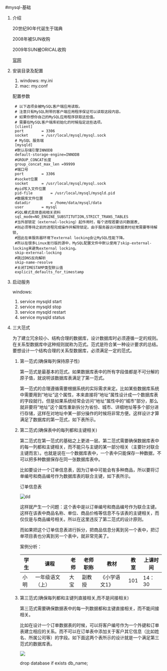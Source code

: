 #mysql-基础
1. 介绍

	20世纪90年代诞生于瑞典

	2008年被SUN收购
	
	2009年SUN被ORICAL收购
	
	[官网](http://dev.mysql.com/downloads/installer/)

2. 安装目录及配置

	1. windows: my.ini
	2. mac: my.conf

	配置参数
		
		# 以下选项会被MySQL客户端应用读取。  
		# 注意只有MySQL附带的客户端应用程序保证可以读取这段内容。  
		# 如果你想你自己的MySQL应用程序获取这些值。  
		# 需要在MySQL客户端库初始化的时候指定这些选项。
		[client]
		port        = 3306
		socket      = /usr/local/mysql/mysql.sock
		# MySQL 服务端
		[mysqld]
		#默认存储引擎INNODB
		default-storage-engine=INNODB
		#GROUP_CONCAT长度
		group_concat_max_len =99999
		#端口号
		port        = 3306
		#socket位置
		socket      = /usr/local/mysql/mysql.sock 
		#pid写入文件位置
		pid-file        = /usr/local/mysql/mysqld.pid
		#数据库文件位置
		datadir         = /home/data/mysql/data
		user        = mysql
		#SQL模式具体查阅相关资料
		sql_mode=NO_ENGINE_SUBSTITUTION,STRICT_TRANS_TABLES
		#当外部锁定（external-locking）起作用时，每个进程若要访问数据表,
		#则必须等待之前的进程完成操作并解除锁定。由于服务器访问数据表时经常需要等待解锁,
		#因此在单服务器环境下external locking会让MySQL性能下降。
		#所以在很多Linux发行版的源中，MySQL配置文件中默认使用了skip-external-locking来避免external locking。
		skip-external-locking
		#跳过DNS反向解析
		skip-name-resolve
		#关闭TIMESTAMP类型默认值
		explicit_defaults_for_timestamp
3. 启动服务

	windows:
	
	1. service mysqld start
	2. service mysqld stop
	3. service mysqld restart
	4. service mysqld status
	
4. 三大范式

	为了建立冗余较小、结构合理的数据库，设计数据库时必须遵循一定的规则。在关系型数据库中这种规则就称为范式。范式是符合某一种设计要求的总结。要想设计一个结构合理的关系型数据库，必须满足一定的范式。
	
	1. 第一范式(确保每列保持原子性)

		第一范式是最基本的范式。如果数据库表中的所有字段值都是不可分解的原子值，就说明该数据库表满足了第一范式。
		
		第一范式的合理遵循需要根据系统的实际需求来定。比如某些数据库系统中需要用到“地址”这个属性，本来直接将“地址”属性设计成一个数据库表的字段就行。但是如果系统经常会访问“地址”属性中的“城市”部分，那么就非要将“地址”这个属性重新拆分为省份、城市、详细地址等多个部分进行存储，这样在对地址中某一部分操作的时候将非常方便。这样设计才算满足了数据库的第一范式，如下表所示。
	
	2. 第二范式(确保表中的每列都和主键相关)

		第二范式在第一范式的基础之上更进一层。第二范式需要确保数据库表中的每一列都和主键相关，而不能只与主键的某一部分相关（主要针对联合主键而言）。也就是说在一个数据库表中，一个表中只能保存一种数据，不可以把多种数据保存在同一张数据库表中。
		
		比如要设计一个订单信息表，因为订单中可能会有多种商品，所以要将订单编号和商品编号作为数据库表的联合主键，如下表所示。
		
		订单信息表

		![dd](https://pic002.cnblogs.com/images/2012/270324/2012040114063976.png)
		
		这样就产生一个问题：这个表中是以订单编号和商品编号作为联合主键。这样在该表中商品名称、单位、商品价格等信息不与该表的主键相关，而仅仅是与商品编号相关。所以在这里违反了第二范式的设计原则。

		而如果把这个订单信息表进行拆分，把商品信息分离到另一个表中，把订单项目表也分离到另一个表中，就非常完美了。
		
		案例分析：
		
		学生| 课程| 老师| 老师职称| 教材| 教室| 上课时间| 
		---|---|---|---|---|---|---|
		小明| 一年级语文（上）| 大宝| 副教授| 《小学语文1》| 101| 14：30| 

	3. 第三范式(确保每列都和主键列直接相关,而不是间接相关)

		第三范式需要确保数据表中的每一列数据都和主键直接相关，而不能间接相关。
		
		比如在设计一个订单数据表的时候，可以将客户编号作为一个外键和订单表建立相应的关系。而不可以在订单表中添加关于客户其它信息（比如姓名、所属公司等）的字段。如下面这两个表所示的设计就是一个满足第三范式的数据库表。
		
		![](https://pic002.cnblogs.com/images/2012/270324/2012040114105477.png)
		
		
		drop database if exists db_name;